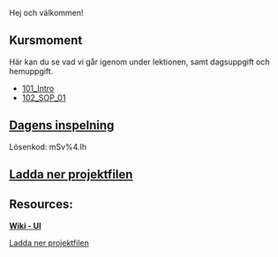 Hej och välkommen!

## Kursmoment
Här kan du se vad vi går igenom under lektionen, samt dagsuppgift och hemuppgift.

* [101_Intro](https://github.com/Studio-Konkret/Technical-Direction/blob/main/Kursmoment/101_Intro/README.md)
* [102_SOP_01](https://github.com/Studio-Konkret/Technical-Direction/blob/main/Kursmoment/102_SOP_01/README.md)

## [Dagens inspelning](https://zoom.us/rec/share/mj5K98007Xh2WCv-YJMSgLgZ35PPR1r19xqufTi9thDqbXLH5xKZf-9k6m5WMdvT.YecmyTUfTB5FJ9o7)

Lösenkod: mSv%4.Ih

## <a id="raw-url" target="_blank" href="https://raw.githubusercontent.com/Studio-Konkret/Technical-Direction/master/Nackademin/T3D24/Houdini-och-Procedurella-Miljöer-1/DAG_01/DAG_01.hiplc">Ladda ner projektfilen</a>


## Resources:
[**Wiki - UI**](https://github.com/Studio-Konkret/Technical-Direction/wiki/UI-&-Noder)

<a href="https://raw.githubusercontent.com/Studio-Konkret/Technical-Direction/b03cc102ffe87a91d4c75c1f122369c79bc958ff/Nackademin/T3D24/Houdini%20och%20Procedurella%20Milj%C3%B6er%201/DAG_01/DAG_01.hiplc" target="_blank">Ladda ner projektfilen</a>
